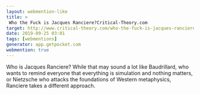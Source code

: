 ```yaml
---
layout: webmention-like
title: >
 Who the Fuck is Jacques Ranciere?Critical-Theory.com
target: http://www.critical-theory.com/who-the-fuck-is-jacques-ranciere/
date: 2019-09-25 03:01
tags: [webmentions]
generator: app.getpocket.com
webmention: true
---
```


 Who is Jacques Ranciere? While that may sound a lot like Baudrillard, who wants to remind everyone that everything is simulation and nothing matters, or Nietzsche who attacks the foundations of Western metaphysics, Ranciere takes a different approach.
